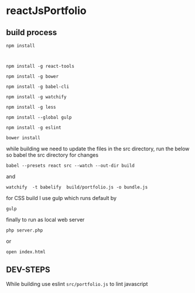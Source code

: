 # reactJsPortfolio


## build process


```
npm install



npm install -g react-tools

npm install -g bower

npm install -g babel-cli

npm install -g watchify

npm install -g less

npm install --global gulp

npm install -g eslint

bower install
```

while building we need to update the files in the src directory, run the below so babel the src directory for changes

`babel --presets react src --watch --out-dir build`

and 

`watchify  -t babelify  build/portfolio.js -o bundle.js` 



for CSS build I use gulp which runs default by

`
gulp
`



finally to run as local web server

`php server.php`

or

`open index.html`


## DEV-STEPS

While building use eslint `src/portfolio.js` to lint javascript